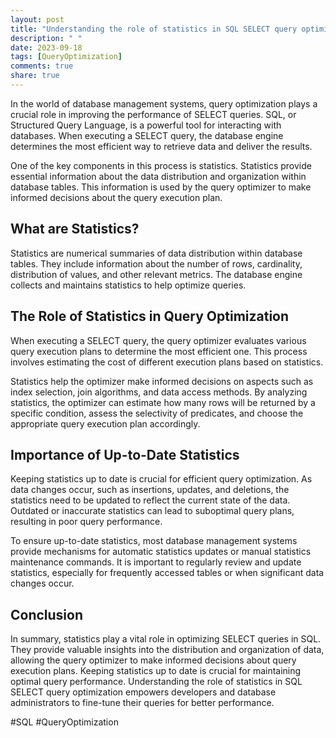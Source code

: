 ```yaml
---
layout: post
title: "Understanding the role of statistics in SQL SELECT query optimization"
description: " "
date: 2023-09-18
tags: [QueryOptimization]
comments: true
share: true
---
```


In the world of database management systems, query optimization plays a crucial role in improving the performance of SELECT queries. SQL, or Structured Query Language, is a powerful tool for interacting with databases. When executing a SELECT query, the database engine determines the most efficient way to retrieve data and deliver the results. 

One of the key components in this process is statistics. Statistics provide essential information about the data distribution and organization within database tables. This information is used by the query optimizer to make informed decisions about the query execution plan.

## What are Statistics?

Statistics are numerical summaries of data distribution within database tables. They include information about the number of rows, cardinality, distribution of values, and other relevant metrics. The database engine collects and maintains statistics to help optimize queries.

## The Role of Statistics in Query Optimization

When executing a SELECT query, the query optimizer evaluates various query execution plans to determine the most efficient one. This process involves estimating the cost of different execution plans based on statistics. 

Statistics help the optimizer make informed decisions on aspects such as index selection, join algorithms, and data access methods. By analyzing statistics, the optimizer can estimate how many rows will be returned by a specific condition, assess the selectivity of predicates, and choose the appropriate query execution plan accordingly.

## Importance of Up-to-Date Statistics

Keeping statistics up to date is crucial for efficient query optimization. As data changes occur, such as insertions, updates, and deletions, the statistics need to be updated to reflect the current state of the data. Outdated or inaccurate statistics can lead to suboptimal query plans, resulting in poor query performance.

To ensure up-to-date statistics, most database management systems provide mechanisms for automatic statistics updates or manual statistics maintenance commands. It is important to regularly review and update statistics, especially for frequently accessed tables or when significant data changes occur.

## Conclusion

In summary, statistics play a vital role in optimizing SELECT queries in SQL. They provide valuable insights into the distribution and organization of data, allowing the query optimizer to make informed decisions about query execution plans. Keeping statistics up to date is crucial for maintaining optimal query performance. Understanding the role of statistics in SQL SELECT query optimization empowers developers and database administrators to fine-tune their queries for better performance.

#SQL #QueryOptimization